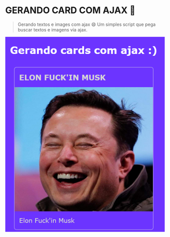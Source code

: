 # GERANDO CARD COM AJAX 🙂

> Gerando textos e images com ajax :smile:
> Um simples script que pega buscar textos e imagens via ajax.

![Elon Musk](example.PNG)

